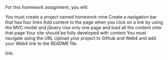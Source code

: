 For this homework assignment, you will:

You must create a project named homework-nine
Create a navigation bar that has four links
Add content to the page when you click on a link by using the MVC model and jQuery
Use only one page and load all the content onto that page
Your site should be fully developed with content
You must navigate using the URL
Upload your project to Github and Web4 and add your Web4 link to the README file.

link:
